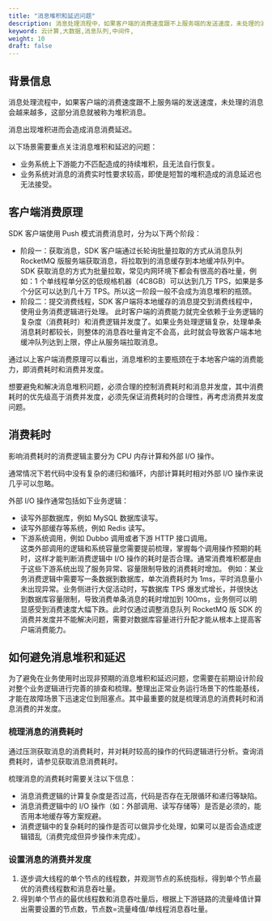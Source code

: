 ```yaml
---
title: "消息堆积和延迟问题"
description: 消息处理流程中，如果客户端的消费速度跟不上服务端的发送速度，未处理的消息会越来越多，这部分消息就被称为堆积消息。
keyword: 云计算,大数据,消息队列,中间件,
weight: 10
draft: false
---
```


## 背景信息

消息处理流程中，如果客户端的消费速度跟不上服务端的发送速度，未处理的消息会越来越多，这部分消息就被称为堆积消息。

消息出现堆积进而会造成消息消费延迟。

以下场景需要重点关注消息堆积和延迟的问题：

- 业务系统上下游能力不匹配造成的持续堆积，且无法自行恢复。
- 业务系统对消息的消费实时性要求较高，即使是短暂的堆积造成的消息延迟也无法接受。

## 客户端消费原理

SDK 客户端使用 Push 模式消费消息时，分为以下两个阶段：
- 阶段一：获取消息，SDK 客户端通过长轮询批量拉取的方式从消息队列 RocketMQ 版服务端获取消息，将拉取到的消息缓存到本地缓冲队列中。
  SDK 获取消息的方式为批量拉取，常见内网环境下都会有很高的吞吐量，例如：1 个单线程单分区的低规格机器（4C8GB）可以达到几万 TPS，如果是多个分区可以达到几十万 TPS。所以这一阶段一般不会成为消息堆积的瓶颈。
- 阶段二：提交消费线程，SDK 客户端将本地缓存的消息提交到消费线程中，使用业务消费逻辑进行处理。
  此时客户端的消费能力就完全依赖于业务逻辑的复杂度（消费耗时）和消费逻辑并发度了。如果业务处理逻辑复杂，处理单条消息耗时都较长，则整体的消息吞吐量肯定不会高，此时就会导致客户端本地缓冲队列达到上限，停止从服务端拉取消息。

通过以上客户端消费原理可以看出，消息堆积的主要瓶颈在于本地客户端的消费能力，即消费耗时和消费并发度。

想要避免和解决消息堆积问题，必须合理的控制消费耗时和消息并发度，其中消费耗时的优先级高于消费并发度，必须先保证消费耗时的合理性，再考虑消费并发度问题。

## 消费耗时

影响消费耗时的消费逻辑主要分为 CPU 内存计算和外部 I/O 操作。

通常情况下若代码中没有复杂的递归和循环，内部计算耗时相对外部 I/O 操作来说几乎可以忽略。

外部 I/O 操作通常包括如下业务逻辑：
- 读写外部数据库，例如 MySQL 数据库读写。
- 读写外部缓存等系统，例如 Redis 读写。
- 下游系统调用，例如 Dubbo 调用或者下游 HTTP 接口调用。   
    这类外部调用的逻辑和系统容量您需要提前梳理，掌握每个调用操作预期的耗时，这样才能判断消费逻辑中 I/O 操作的耗时是否合理。通常消费堆积都是由于这些下游系统出现了服务异常、容量限制导致的消费耗时增加。
    例如：某业务消费逻辑中需要写一条数据到数据库，单次消费耗时为 1ms，平时消息量小未出现异常。业务侧进行大促活动时，写数据库 TPS 爆发式增长，并很快达到数据库容量限制，导致消费单条消息的耗时增加到 100ms，业务侧可以明显感受到消费速度大幅下跌。此时仅通过调整消息队列 RocketMQ 版 SDK 的消费并发度并不能解决问题，需要对数据库容量进行升配才能从根本上提高客户端消费能力。

## 如何避免消息堆积和延迟

为了避免在业务使用时出现非预期的消息堆积和延迟问题，您需要在前期设计阶段对整个业务逻辑进行完善的排查和梳理。整理出正常业务运行场景下的性能基线，才能在故障场景下迅速定位到阻塞点。其中最重要的就是梳理消息的消费耗时和消息消费的并发度。

### 梳理消息的消费耗时

通过压测获取消息的消费耗时，并对耗时较高的操作的代码逻辑进行分析。查询消费耗时，请参见获取消息消费耗时。

梳理消息的消费耗时需要关注以下信息：

- 消息消费逻辑的计算复杂度是否过高，代码是否存在无限循环和递归等缺陷。
- 消息消费逻辑中的 I/O 操作（如：外部调用、读写存储等）是否是必须的，能否用本地缓存等方案规避。
- 消费逻辑中的复杂耗时的操作是否可以做异步化处理，如果可以是否会造成逻辑错乱（消费完成但异步操作未完成）。

### 设置消息的消费并发度

1. 逐步调大线程的单个节点的线程数，并观测节点的系统指标，得到单个节点最优的消费线程数和消息吞吐量。
2. 得到单个节点的最优线程数和消息吞吐量后，根据上下游链路的流量峰值计算出需要设置的节点数，节点数=流量峰值/单线程消息吞吐量。
